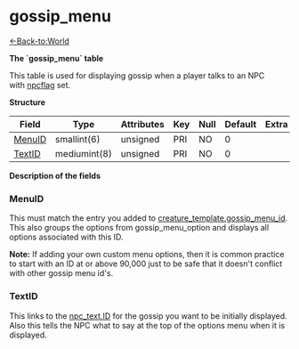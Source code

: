 # gossip\_menu

[<-Back-to:World](database-world.md)

**The \`gossip\_menu\` table**

This table is used for displaying gossip when a player talks to an NPC with [npcflag](creature_template) set.

**Structure**

| Field       | Type         | Attributes | Key | Null | Default | Extra | Comment |
|-------------|--------------|------------|-----|------|---------|-------|---------|
| [MenuID][1] | smallint(6)  | unsigned   | PRI | NO   | 0       |       |         |
| [TextID][2] | mediumint(8) | unsigned   | PRI | NO   | 0       |       |         |

[1]: #menuid
[2]: #textid

**Description of the fields**

### MenuID

This must match the entry you added to [creature\_template.gossip\_menu\_id](http://www.azerothcore.org/wiki/creature_template#gossip_menu_id). This also
groups the options from gossip\_menu\_option and displays all options associated with this ID.

**Note:** If adding your own custom menu options, then it is common practice to start with an ID at or above 90,000 just to be safe that it doesn't conflict with other gossip menu id's.

### TextID

This links to the [npc\_text.ID](http://www.azerothcore.org/wiki/npc_text#id) for the gossip you want to be initially displayed. Also this tells the NPC what to say at the top of the options menu when it is displayed.
